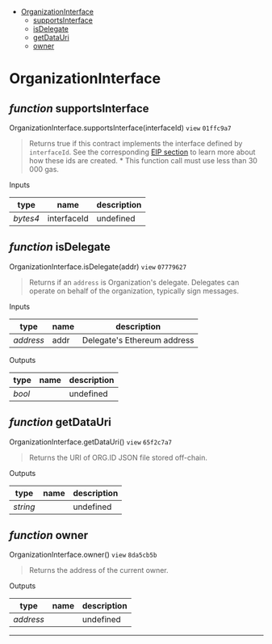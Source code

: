 * [OrganizationInterface](#organizationinterface)
  * [supportsInterface](#function-supportsinterface)
  * [isDelegate](#function-isdelegate)
  * [getDataUri](#function-getdatauri)
  * [owner](#function-owner)

# OrganizationInterface


## *function* supportsInterface

OrganizationInterface.supportsInterface(interfaceId) `view` `01ffc9a7`

> Returns true if this contract implements the interface defined by `interfaceId`. See the corresponding [EIP section](https://eips.ethereum.org/EIPS/eip-165#how-interfaces-are-identified) to learn more about how these ids are created.     * This function call must use less than 30 000 gas.

Inputs

| **type** | **name** | **description** |
|-|-|-|
| *bytes4* | interfaceId | undefined |


## *function* isDelegate

OrganizationInterface.isDelegate(addr) `view` `07779627`

> Returns if an `address` is Organization's delegate. Delegates can operate on behalf of the organization, typically sign messages.

Inputs

| **type** | **name** | **description** |
|-|-|-|
| *address* | addr | Delegate's Ethereum address |

Outputs

| **type** | **name** | **description** |
|-|-|-|
| *bool* |  | undefined |

## *function* getDataUri

OrganizationInterface.getDataUri() `view` `65f2c7a7`

> Returns the URI of ORG.ID JSON file stored off-chain.



Outputs

| **type** | **name** | **description** |
|-|-|-|
| *string* |  | undefined |

## *function* owner

OrganizationInterface.owner() `view` `8da5cb5b`

> Returns the address of the current owner.



Outputs

| **type** | **name** | **description** |
|-|-|-|
| *address* |  | undefined |

---